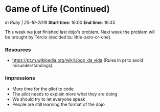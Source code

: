 # Game of Life (Continued)
*In Ruby | 25-10-2018*
**Start time**: 16:00
**End time**: 16:45


This week we just finished last dojo's problem.
Next week the problem will be brought by Tércio (decided bu little-zero-or-one).


### Resources
  - https://pt.m.wikipedia.org/wiki/Jogo_da_vida (Rules in pt to avoid misunderstandings)

### Impressions
  - More time for the pilot to code
  - The pilot needs to explain more what they are doing
  - We should try to let everyone speak
  - People are still learning the format of the dojo
